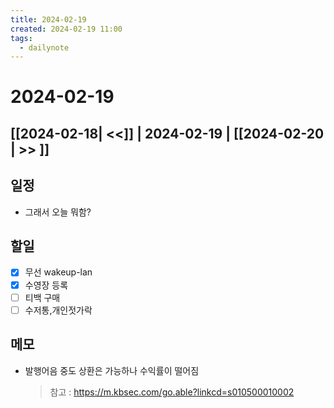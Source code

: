 ```yaml
---
title: 2024-02-19
created: 2024-02-19 11:00
tags:
  - dailynote
---
```

# 2024-02-19
## [[2024-02-18| <<]] | 2024-02-19 | [[2024-02-20 | >> ]]

## 일정
- 그래서 오늘 뭐함?

## 할일
- [x] 무선 wakeup-lan
- [x] 수영장 등록
- [ ] 티백 구매
- [ ] 수저통,개인젓가락

## 메모
- 발행어음 중도 상환은 가능하나 수익률이 떨어짐
  >   참고 : https://m.kbsec.com/go.able?linkcd=s010500010002
  
  